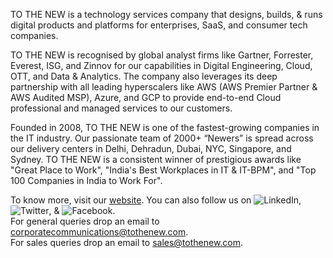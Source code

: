 
TO THE NEW is a technology services company that designs, builds, & runs digital products and platforms for enterprises, SaaS, and consumer tech companies.

TO THE NEW is recognised by global analyst firms like Gartner, Forrester, Everest, ISG, and Zinnov for our capabilities in Digital Engineering, Cloud, OTT, and Data & Analytics. The company also leverages its deep partnership with all leading hyperscalers like AWS (AWS Premier Partner & AWS Audited MSP), Azure, and GCP to provide end-to-end Cloud professional and managed services to our customers.

Founded in 2008, TO THE NEW is one of the fastest-growing companies in the IT industry. Our passionate team of 2000+ “Newers” is spread across our delivery centers in Delhi, Dehradun, Dubai, NYC, Singapore, and Sydney. TO THE NEW is a consistent winner of prestigious awards like "Great Place to Work", "India's Best Workplaces in IT & IT-BPM", and "Top 100 Companies in India to Work For".

To know more, visit our [website](https://www.tothenew.com/). You can also follow us on ![LinkedIn](https://img.shields.io/badge/TOTHENEW-mycompany/?style=flat-round&logo=Linkedin&logoColor=white&link=https://www.linkedin.com/company/TOTHENEW/), ![Twitter](https://img.shields.io/twitter/follow/TOTHENEW?label=%40TOTHENEW&style=social), & ![Facebook](https://img.shields.io/badge/Facebook-1877F2?style=flat-round&logo=facebook&logoColor=white&link=https://www.facebook.com/TOTHENEWDigital/).  
For general queries drop an email to corporatecommunications@tothenew.com.  
For sales queries drop an email to sales@tothenew.com.
